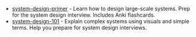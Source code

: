 - [system-design-primer](https://github.com/donnemartin/system-design-primer/tree/master) - Learn how to design large-scale systems. Prep for the system design interview. Includes Anki flashcards.
- [system-design-101](https://github.com/ByteByteGoHq/system-design-101) - Explain complex systems using visuals and simple terms. Help you prepare for system design interviews.
